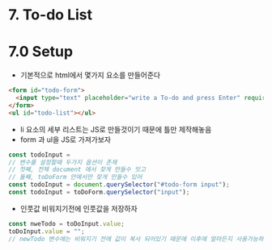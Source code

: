 # 7. To-do List

# 7.0 Setup

- 기본적으로 html에서 몇가지 요소를 만들어준다

```html
<form id="todo-form">
  <input type="text" placeholder="write a To-do and press Enter" required />
</form>
<ul id="todo-list"></ul>
```

- li 요소의 세부 리스트는 JS로 만들것이기 때문에 틀만 제작해놓음
- form 과 ul을 JS로 가져가보자

```js
const todoInput =
// 변수를 설정할때 두가지 옵션이 존재
// 첫째, 전체 document 에서 찾게 만들수 잇고
// 둘째, toDoForm 안에서만 찾게 만들수 있어
const todoInput = document.querySelector("#todo-form input");
const todoInput = toDoForm.querySelector("input");
```

- 인풋값 비워지기전에 인풋값을 저장하자

```js
const nweTodo = toDoInput.value;
toDoInput.value = "";
// newTodo 변수에는 비워지기 전에 값이 복사 되어있기 때문에 이후에 얼마든지 사용가능하다
```

